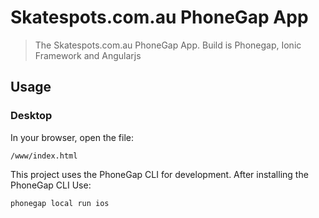 # Skatespots.com.au PhoneGap App

> The Skatespots.com.au PhoneGap App. Build is Phonegap, Ionic Framework and Angularjs

## Usage

### Desktop

In your browser, open the file:

    /www/index.html

This project uses the PhoneGap CLI for development.
After installing the PhoneGap CLI Use:

    phonegap local run ios
